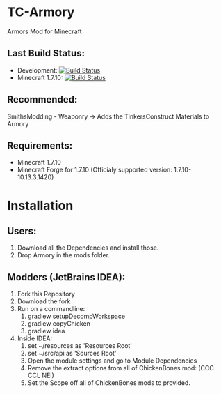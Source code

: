 TC-Armory
=========

Armors Mod for Minecraft

## Last Build Status:
  * Development:      [![Build Status](https://travis-ci.org/SmithsModding/Armory.svg?branch=Development)](https://travis-ci.org/SmithsModding/Armory)
  * Minecraft 1.7.10: [![Build Status](https://travis-ci.org/SmithsModding/Armory.svg?branch=Minecraft-1.7.10)](https://travis-ci.org/SmithsModding/Armory)

## Recommended:
SmithsModding - Weaponry
  -> Adds the TinkersConstruct Materials to Armory

## Requirements:
   *  Minecraft 1.7.10
   *  Minecraft Forge for 1.7.10 (Officialy supported version: 1.7.10-10.13.3.1420)


Installation
============
## Users:
  1. Download all the Dependencies and install those.
  2. Drop Armory in the mods folder.
  
## Modders (JetBrains IDEA):
  1. Fork this Repository
  2. Download the fork
  3. Run on a commandline: 
      1. gradlew setupDecompWorkspace
      2. gradlew copyChicken
      3. gradlew idea
  4. Inside IDEA:
      1. set ~/resources as 'Resources Root'
      2. set ~/src/api as 'Sources Root'
      3. Open the module settings and go to Module Dependencies
      4. Remove the extract options from all of ChickenBones mod: (CCC CCL NEI)
      5. Set the Scope off all of ChickenBones mods to provided.
